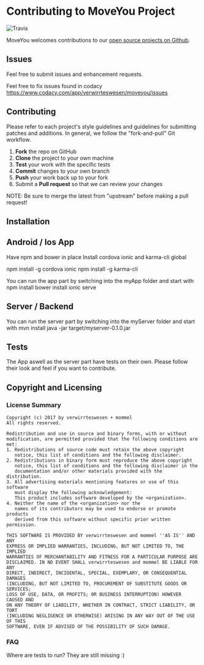 Contributing to MoveYou Project
=========================================
![Travis](https://travis-ci.org/verwirrteswesen/moveyou.svg?branch=master)

MoveYou welcomes contributions to our [open source projects on Github](https://github.com/verwirrteswesen/moveyou).

Issues
------

Feel free to submit issues and enhancement requests.

Feel free to fix issues found in codacy https://www.codacy.com/app/verwirrteswesen/moveyou/issues


Contributing
------------

Please refer to each project's style guidelines and guidelines for submitting patches and additions. In general, we follow the "fork-and-pull" Git workflow.

 1. **Fork** the repo on GitHub
 2. **Clone** the project to your own machine
 3. **Test** your work with the specific tests
 4. **Commit** changes to your own branch
 5. **Push** your work back up to your fork
 6. Submit a **Pull request** so that we can review your changes

NOTE: Be sure to merge the latest from "upstream" before making a pull request!

Installation
-----------------------

## Android / Ios App
Have npm and bower in place
Install cordova ionic and karma-cli global 

npm install -g cordova ionic
npm install -g karma-cli

You can run the app part by switching into the myApp folder and start with
npm install
bower install
ionic serve


## Server / Backend
You can run the server part by switching into the myServer folder and start with 
mvn install
java -jar target/myserver-0.1.0.jar


## Tests

The App aswell as the server part have tests on their own. Please follow their look and feel if you want to contribute. 

Copyright and Licensing
-----------------------

### License Summary
```
Copyright (c) 2017 by verwirrteswesen + mommel
All rights reserved.

Redistribution and use in source and binary forms, with or without
modification, are permitted provided that the following conditions are met:
1. Redistributions of source code must retain the above copyright
   notice, this list of conditions and the following disclaimer.
2. Redistributions in binary form must reproduce the above copyright
   notice, this list of conditions and the following disclaimer in the
   documentation and/or other materials provided with the distribution.
3. All advertising materials mentioning features or use of this software
   must display the following acknowledgement:
   This product includes software developed by the <organization>.
4. Neither the name of the <organization> nor the
   names of its contributors may be used to endorse or promote products
   derived from this software without specific prior written permission.

THIS SOFTWARE IS PROVIDED BY verwirrteswesen and mommel ''AS IS'' AND ANY
EXPRESS OR IMPLIED WARRANTIES, INCLUDING, BUT NOT LIMITED TO, THE IMPLIED
WARRANTIES OF MERCHANTABILITY AND FITNESS FOR A PARTICULAR PURPOSE ARE
DISCLAIMED. IN NO EVENT SHALL verwirrteswesen and mommel BE LIABLE FOR ANY
DIRECT, INDIRECT, INCIDENTAL, SPECIAL, EXEMPLARY, OR CONSEQUENTIAL DAMAGES
(INCLUDING, BUT NOT LIMITED TO, PROCUREMENT OF SUBSTITUTE GOODS OR SERVICES;
LOSS OF USE, DATA, OR PROFITS; OR BUSINESS INTERRUPTION) HOWEVER CAUSED AND
ON ANY THEORY OF LIABILITY, WHETHER IN CONTRACT, STRICT LIABILITY, OR TORT
(INCLUDING NEGLIGENCE OR OTHERWISE) ARISING IN ANY WAY OUT OF THE USE OF THIS
SOFTWARE, EVEN IF ADVISED OF THE POSSIBILITY OF SUCH DAMAGE.
```

### FAQ

Where are tests to run?
They are still missing :)